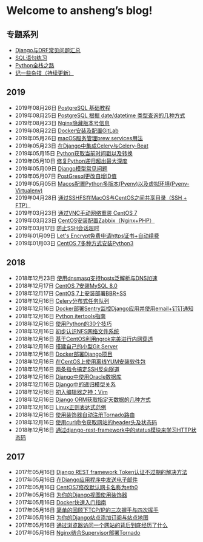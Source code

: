# Welcome to ansheng’s blog!

## 专题系列

- [Django与DRF常见问题汇总](//blog.ansheng.me/article/django-and-drf-faq)
- [SQL语句练习](//blog.ansheng.me/article/sql-exercises)
- [Python全栈之路](//blog.ansheng.me/article/python-full-stack-way)
- [记一些杂技（持续更新）](//blog.ansheng.me/article/remember-some-acrobatics)

## 2019

- 2019年08月26日 [PostgreSQL 基础教程](//blog.ansheng.me/article/postgresql-basic-tutorial)
- 2019年08月25日 [PostgreSQL 根据 date/datetime 类型查询的几种方式](//blog.ansheng.me/article/postgresql-queries-based-on-date-datetime-type)
- 2019年08月23日 [Nginx隐藏版本号信息](//blog.ansheng.me/article/nginx-hidden-version-number-info)
- 2019年08月22日 [Docker安装及配置GitLab](//blog.ansheng.me/article/docker-installs-and-configures-gitlab)
- 2019年05月26日 [macOS服务管理brew services用法](//blog.ansheng.me/article/macos-service-management-brew-services-usage) 
- 2019年05月23日 [在Django中集成Celery与Celery-Beat](//blog.ansheng.me/article/integrate-celery-and-celery-beat-in-django) 
- 2019年05月15日 [Python获取当前时间戳以及转换](//blog.ansheng.me/article/how-to-get-current-timestamp-and-conversion-in-python)
- 2019年05月10日 [修复Python递归超出最大深度](//blog.ansheng.me/article/fix-error-maximum-recursion-depth-reached)
- 2019年05月09日 [Django模型常见问题](//blog.ansheng.me/article/django-model-qa)
- 2019年05月07日 [PostGresql更改自增ID值](//blog.ansheng.me/article/postgresql-change-sequence-start-value)
- 2019年05月05日 [Macos配置Python多版本(Pyenv)以及虚拟环境(Pyenv-Virtualenv)](//blog.ansheng.me/article/macos-configuration-pyenv-and-pyenv-virtualenv)
- 2019年04月28日 [通过SSHFS在MacOS与CentOS之间共享目录（SSH + FTP）](//blog.ansheng.me/article/share-directories-between-macos-and-centos-via-sshfs)
- 2019年03月23日 [通过VNC手动网络重装 CentOS 7](//blog.ansheng.me/article/reloading-centos-7-vnc-manual-network)
- 2019年03月23日 [CentOS安装配置Zabbix（Nginx+PHP）](//blog.ansheng.me/article/install-and-configure-zabbix-on-centos)
- 2019年03月17日 [防止SSH会话超时](//blog.ansheng.me/article/ssh-timeout)
- 2019年01月09日 [Let's Encrypt免费申请https证书+自动续费](//blog.ansheng.me/article/lets-encrypt-free-application-for-https-certificate-automatic-renewal)
- 2019年01月03日 [CentOS 7多种方式安装Python3](//blog.ansheng.me/article/centos-7-installs-python3-in-multiple-ways)

## 2018

- 2018年12月23日 [使用dnsmasq支持hosts泛解析与DNS加速](//blog.ansheng.me/article/dnsmasq-hosts-pan-parsing-and-dns-acceleration)
- 2018年12月17日 [CentOS 7安装MySQL 8.0](//blog.ansheng.me/article/centos-install-mysql-8)
- 2018年12月17日 [CentOS 7上安装部署BBR+SS](//blog.ansheng.me/article/centos-install-deploy-bbr-ss)
- 2018年12月16日 [Celery分布式任务队列](//blog.ansheng.me/article/celery)
- 2018年12月16日 [Docker部署Sentry监控Django应用并使用email+钉钉通知](//blog.ansheng.me/article/docker-sentry-django-email-dingtalk)
- 2018年12月16日 [Python itertools指南](//blog.ansheng.me/article/python-itertools-guide)
- 2018年12月16日 [使用Python的30个技巧](//blog.ansheng.me/article/python-30-tips)
- 2018年12月16日 [初步认识NFS网络文件系统](//blog.ansheng.me/article/nfs-network-file-system)
- 2018年12月16日 [基于CentOS利用ngrok完美进行内网穿透](//blog.ansheng.me/article/centos-ngrok-intranet-penetration)
- 2018年12月16日 [搭建自己的小型Git Server](//blog.ansheng.me/article/build-your-own-mini-git-server)
- 2018年12月16日 [Docker部署Django项目](//blog.ansheng.me/article/docker-deploy-django)
- 2018年12月16日 [在CentOS上使用离线YUM安装软件包](//blog.ansheng.me/article/use-the-offline-yum-installation-package-on-centos)
- 2018年12月16日 [两条指令搞定SSH反向隧道](//blog.ansheng.me/article/ssh-tunnel)
- 2018年12月16日 [Django中使用Oracle数据库](//blog.ansheng.me/article/django-using-oracle-database)
- 2018年12月16日 [Django中的递归模型关系](//blog.ansheng.me/article/recursive-model-relationships-in-django)
- 2018年12月16日 [初入编辑器之神：Vim](//blog.ansheng.me/article/the-god-of-the-beginning-of-the-editor)
- 2018年12月16日 [Django ORM获取指定天数据的几种方式](//blog.ansheng.me/article/django-orm-gets-several-ways-to-specify-day-data)
- 2018年12月16日 [Linux正则表达式范例](//blog.ansheng.me/article/examples-of-linux-regular-expressions)
- 2018年12月16日 [使用装饰器自动注册Tornado路由](//blog.ansheng.me/article/automatically-register-tornado-routes-with-decorators)
- 2018年12月16日 [使用curl命令获取网站的header头及状态码](//blog.ansheng.me/article/linux-curl-header-status-code)
- 2018年12月16日 [通过django-rest-framework中的status模块来学习HTTP状态码](//blog.ansheng.me/article/django-rest-framework-status-module-learn-the-http-status-code)

## 2017

- 2017年05月16日 [Django REST framework Token认证不过期的解决方法](//blog.ansheng.me/article/django-rest-framework-token-expiring)
- 2017年05月16日 [在Django应用程序中发送电子邮件](//blog.ansheng.me/article/send-an-e-mail-message-in-the-django-application)
- 2017年05月16日 [CentOS7修改默认网卡名称为eth0](//blog.ansheng.me/article/centos7-modify-network-name-eth0)
- 2017年05月16日 [为你的Django视图使用装饰器](//blog.ansheng.me/article/use-the-decorator-for-your-django-view)
- 2017年05月16日 [Docker快速入门指南](//blog.ansheng.me/article/docker-quick-start-guide)
- 2017年05月16日 [简单的回顾下TCP/IP的三次握手与四次挥手](//blog.ansheng.me/article/tcp-ip-three-handshakes-and-four-waving)
- 2017年05月16日 [为你的Django站点添加订阅与站点地图](//blog.ansheng.me/article/add-subscriptions-and-sitemaps-for-your-django-site)
- 2017年05月16日 [通过浏览器访问一个网站的背后到底经历了什么](//blog.ansheng.me/article/through-the-browser-to-access-a-site-behind-what-has-gone-through)
- 2017年05月16日 [Nginx结合Supervisor部署Tornado](//blog.ansheng.me/article/nginx-deployed-tornado-with-supervisor)

